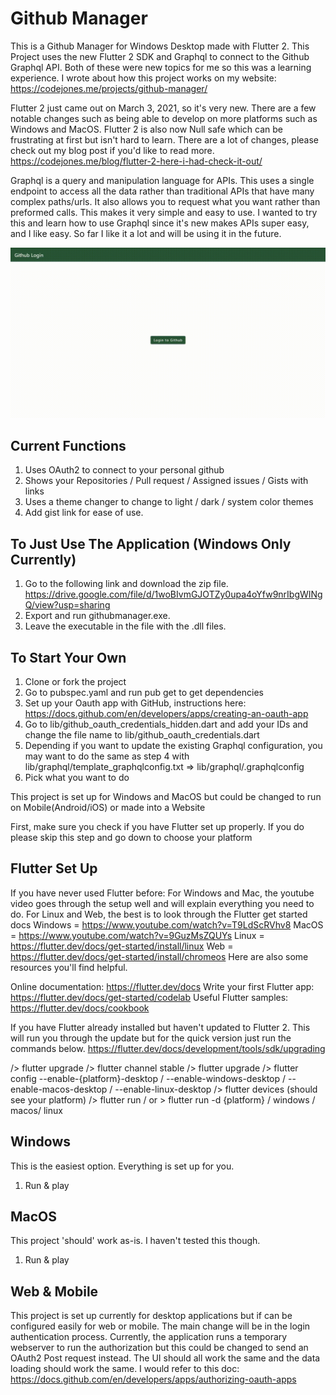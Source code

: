 # Github Manager

This is a Github Manager for Windows Desktop made with Flutter 2.
This Project uses the new Flutter 2 SDK and Graphql to connect to the Github Graphql API.
Both of these were new topics for me so this was a learning experience.
I wrote about how this project works on my website: 
https://codejones.me/projects/github-manager/

Flutter 2 just came out on March 3, 2021, so it's very new.
There are a few notable changes such as being able to develop on more platforms such as Windows and MacOS.
Flutter 2 is also now Null safe which can be frustrating at first but isn't hard to learn.
There are a lot of changes, please check out my blog post if you'd like to read more.
https://codejones.me/blog/flutter-2-here-i-had-check-it-out/

Graphql is a query and manipulation language for APIs.
This uses a single endpoint to access all the data rather than traditional APIs that have many complex paths/urls.
It also allows you to request what you want rather than preformed calls. This makes it very simple and easy to use.
I wanted to try this and learn how to use Graphql since it's new makes APIs super easy, and I like easy.
So far I like it a lot and will be using it in the future.

![GithubManger](https://github.com/Code-Jones/GithubManager/blob/master/readme_media/githubmanager%202021-04-09%2015-58-46.gif)

## Current Functions
1. Uses OAuth2 to connect to your personal github
2. Shows your Repositories / Pull request / Assigned issues / Gists with links
3. Uses a theme changer to change to light / dark / system color themes
4. Add gist link for ease of use.


## To Just Use The Application (Windows Only Currently)

1. Go to the following link and download the zip file.
https://drive.google.com/file/d/1woBIvmGJOTZy0upa4oYfw9nrIbgWINgQ/view?usp=sharing
2. Export and run githubmanager.exe.
3. Leave the executable in the file with the .dll files.

## To Start Your Own

1. Clone or fork the project
2. Go to pubspec.yaml and run pub get to get dependencies
3. Set up your Oauth app with GitHub, instructions here:
https://docs.github.com/en/developers/apps/creating-an-oauth-app
4. Go to lib/github_oauth_credentials_hidden.dart and add your IDs and change the file name to lib/github_oauth_credentials.dart
5. Depending if you want to update the existing Graphql configuration, you may want to do the same as step 4 with lib/graphql/template_graphqlconfig.txt => lib/graphql/.graphqlconfig
6. Pick what you want to do

This project is set up for Windows and MacOS but could be changed to run on Mobile(Android/iOS) or made into a Website

First, make sure you check if you have Flutter set up properly. If you do please skip this step and go down to choose your platform

## Flutter Set Up

If you have never used Flutter before:
For Windows and Mac, the youtube video goes through the setup well and will explain everything you need to do.
For Linux and Web, the best is to look through the Flutter get started docs
Windows = https://www.youtube.com/watch?v=T9LdScRVhv8
MacOS = https://www.youtube.com/watch?v=9GuzMsZQUYs
Linux = https://flutter.dev/docs/get-started/install/linux
Web = https://flutter.dev/docs/get-started/install/chromeos
Here are also some resources you'll find helpful.

Online documentation: https://flutter.dev/docs
Write your first Flutter app: https://flutter.dev/docs/get-started/codelab
Useful Flutter samples: https://flutter.dev/docs/cookbook

If you have Flutter already installed but haven't updated to Flutter 2.
This will run you through the update but for the quick version just run the commands below.
https://flutter.dev/docs/development/tools/sdk/upgrading

/> flutter upgrade
/> flutter channel stable
/> flutter upgrade
/> flutter config --enable-{platform}-desktop / --enable-windows-desktop / --enable-macos-desktop / --enable-linux-desktop
/> flutter devices (should see your platform)
/> flutter run / or > flutter run -d {platform} / windows / macos/ linux

## Windows
This is the easiest option. Everything is set up for you.
1. Run & play

## MacOS
This project 'should' work as-is. I haven't tested this though.
1. Run & play

## Web & Mobile
This project is set up currently for desktop applications but if can be configured easily for web or mobile.
The main change will be in the login authentication process.
Currently, the application runs a temporary webserver to run the authorization but this could be changed to send an OAuth2 Post request instead.
The UI should all work the same and the data loading should work the same.
I would refer to this doc: https://docs.github.com/en/developers/apps/authorizing-oauth-apps






